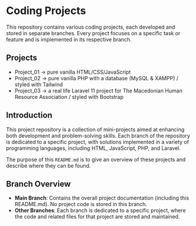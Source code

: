 # Coding Projects

This repository contains various coding projects, each developed and stored in separate branches. Every project focuses on a specific task or feature and is implemented in its respective branch.

## Projects

 - Project_01 -> pure vanilla HTML/CSS/JavaScript
 - Project_02 -> pure vanilla PHP with a database (MySQL & XAMPP) / styled with Tailwind 
 - Project_03 -> a real life Laravel 11 project for The Macedonian Human Resource Association / styled with Bootstrap


## Introduction

This project repository is a collection of mini-projects aimed at enhancing both development and problem-solving skills. Each branch of the repository is dedicated to a specific project, with solutions implemented in a variety of programming languages, including HTML, JavaScript, PHP, and Laravel.

The purpose of this `README.md` is to give an overview of these projects and describe where they can be found.

## Branch Overview

- **Main Branch**: Contains the overall project documentation (including this README.md). No project code is stored in this branch.
- **Other Branches**: Each branch is dedicated to a specific project, where the code and related files for that project are stored and maintained.
